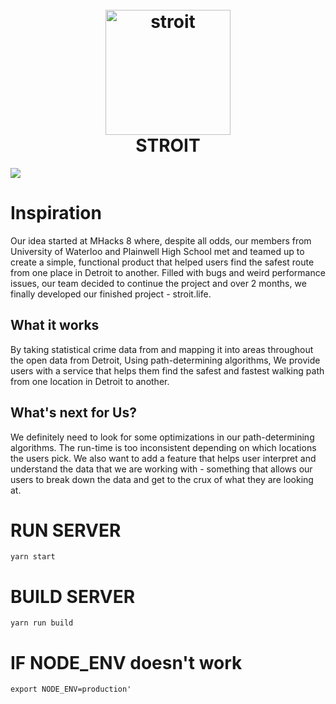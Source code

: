 <h1 align="center">
  <br>
  <a href="https://stroit.life"><img src="http://i.imgur.com/VMQMa3d.png" alt="stroit" width="200"></a>
  <br>
  STROIT
</h1>

<p style="text-algin: center;">
  <img src="https://challengepost-s3-challengepost.netdna-ssl.com/photos/production/software_photos/000/471/938/datas/gallery.jpg" />
</p>


# Inspiration
Our idea started at MHacks 8 where, despite all odds, our members from University of Waterloo and Plainwell High School met and teamed up to create a simple, functional product that helped users find the safest route from one place in Detroit to another. Filled with bugs and weird performance issues, our team decided to continue the project and over 2 months, we finally developed our finished project - stroit.life.

## What it works
By taking statistical crime data from and mapping it into areas throughout the open data from Detroit, Using path-determining algorithms, We provide users with a service that helps them find the safest and fastest walking path from one location in Detroit to another.

## What's next for Us?
We definitely need to look for some optimizations in our path-determining algorithms. The run-time is too inconsistent depending on which locations the users pick. We also want to add a feature that helps user interpret and understand the data that we are working with - something that allows our users to break down the data and get to the crux of what they are looking at. 

# RUN SERVER
`yarn start`

# BUILD SERVER
`yarn run build`

# IF NODE_ENV doesn't work
`export NODE_ENV=production'`
